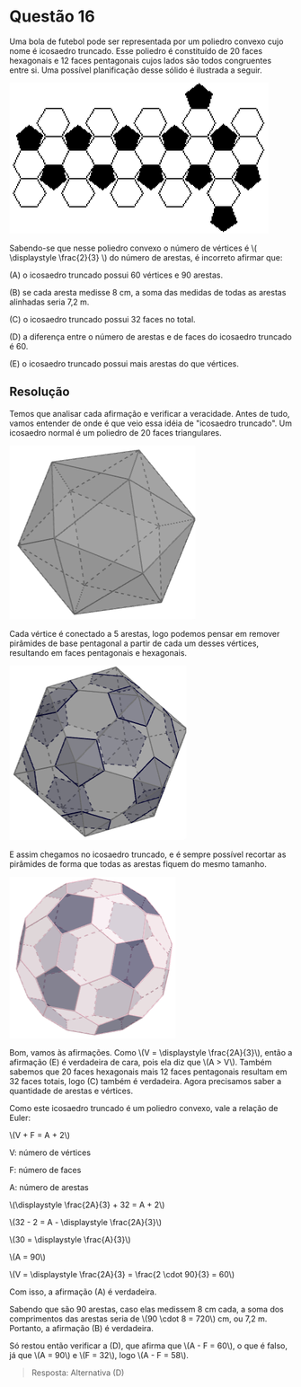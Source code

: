 # Questão 16

Uma bola de futebol pode ser representada por um poliedro convexo cujo nome é icosaedro truncado. Esse poliedro é constituído de 20 faces hexagonais e 12 faces pentagonais cujos lados são todos congruentes entre si. Uma possível planificação desse sólido é ilustrada a seguir.

![image](./img/questao16_fig01.png)

Sabendo-se que nesse poliedro convexo o número de vértices é \\( \displaystyle \frac{2}{3} \\) do número de arestas, é incorreto afirmar que:

(A) o icosaedro truncado possui 60 vértices e 90 arestas.

(B) se cada aresta medisse 8 cm, a soma das medidas de todas as arestas alinhadas seria 7,2 m.

(C) o icosaedro truncado possui 32 faces no total.

(D) a diferença entre o número de arestas e de faces do icosaedro truncado é 60.

(E) o icosaedro truncado possui mais arestas do que vértices.

## Resolução

Temos que analisar cada afirmação e verificar a veracidade. Antes de tudo, vamos entender de onde é que veio essa idéia de "icosaedro truncado". Um icosaedro normal é um poliedro de 20 faces triangulares.

![image](img/resolucao16_fig01.png)

Cada vértice é conectado a 5 arestas, logo podemos pensar em remover pirâmides de base pentagonal a partir de cada um desses vértices, resultando em faces pentagonais e hexagonais.

![image](img/resolucao16_fig02.png)

E assim chegamos no icosaedro truncado, e é sempre possível recortar as pirâmides de forma que todas as arestas fiquem do mesmo tamanho.

![image](img/resolucao16_fig03.png)

Bom, vamos às afirmações. Como \\(V = \displaystyle \frac{2A}{3}\\), então a afirmação (E) é verdadeira de cara, pois ela diz que \\(A > V\\). Também sabemos que 20 faces hexagonais mais 12 faces pentagonais resultam em 32 faces totais, logo (C) também é verdadeira. Agora precisamos saber a quantidade de arestas e vértices.

Como este icosaedro truncado é um poliedro convexo, vale a relação de Euler:

\\(V + F = A + 2\\)

V: número de vértices

F: número de faces

A: número de arestas


\\(\displaystyle \frac{2A}{3} + 32 = A + 2\\)

\\(32 - 2 = A - \displaystyle \frac{2A}{3}\\)

\\(30 = \displaystyle \frac{A}{3}\\)

\\(A = 90\\)

\\(V = \displaystyle \frac{2A}{3} = \frac{2 \cdot 90}{3} = 60\\)

Com isso, a afirmação (A) é verdadeira.

Sabendo que são 90 arestas, caso elas medissem 8 cm cada, a soma dos comprimentos das arestas seria de \\(90 \cdot 8 = 720\\) cm, ou 7,2 m. Portanto, a afirmação (B) é verdadeira.

Só restou então verificar a (D), que afirma que \\(A - F = 60\\), o que é falso, já que \\(A = 90\\) e \\(F = 32\\), logo \\(A - F = 58\\).

> Resposta: Alternativa (D)